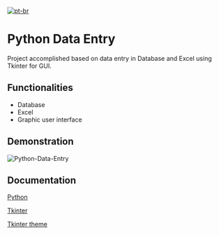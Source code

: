 [![pt-br](https://img.shields.io/badge/lang-pt--br-green.svg)](https://github.com/Peagah-Vieira/Python-Data-Entry/blob/main/README-ptBR.md)
# Python Data Entry

Project accomplished based on data entry in Database and Excel using Tkinter for GUI.

## Functionalities

- Database
- Excel
- Graphic user interface

## Demonstration

![Python-Data-Entry](https://github.com/Peagah-Vieira/Python-Data-Entry/assets/105545343/c33edd4b-7916-4167-b427-f322244b2e5e)

## Documentation

[Python](https://www.python.org)

[Tkinter](https://docs.python.org/3/library/tkinter.html)

[Tkinter theme](https://github.com/rdbende/Azure-ttk-theme)
